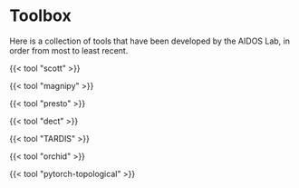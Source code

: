 # Toolbox

Here is a collection of tools that have been developed by the AIDOS Lab, in order from most to least recent.

{{< tool "scott" >}}

{{< tool "magnipy" >}}

{{< tool "presto" >}}

{{< tool "dect" >}}

{{< tool "TARDIS" >}}

{{< tool "orchid" >}}

{{< tool "pytorch-topological" >}}

